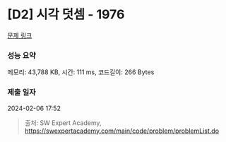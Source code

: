 # [D2] 시각 덧셈 - 1976 

[문제 링크](https://swexpertacademy.com/main/code/problem/problemDetail.do?contestProbId=AV5PttaaAZIDFAUq) 

### 성능 요약

메모리: 43,788 KB, 시간: 111 ms, 코드길이: 266 Bytes

### 제출 일자

2024-02-06 17:52



> 출처: SW Expert Academy, https://swexpertacademy.com/main/code/problem/problemList.do